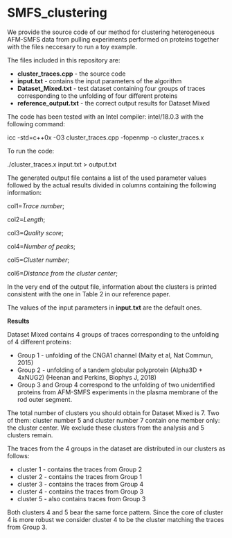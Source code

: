# SMFS_clustering

We provide the source code of our method for clustering heterogeneous AFM-SMFS data from pulling experiments performed on proteins together with the files neccesary to run a toy example.


The files included in this repository are:
* **cluster_traces.cpp** - the source code
* **input.txt** - contains the input parameters of the algorithm
* **Dataset_Mixed.txt** - test dataset containing four groups of traces corresponding to the unfolding of four different proteins
* **reference_output.txt** - the correct output results for Dataset Mixed

The code has been tested with an Intel compiler: intel/18.0.3 with the following command:

icc -std=c++0x -O3 cluster_traces.cpp -fopenmp -o cluster_traces.x

To run the code:

./cluster_traces.x input.txt > output.txt

The generated output file contains a list of the used parameter values followed by the actual results divided in columns containing the following information:

col1=*Trace number*;

col2=*Length*;

col3=*Quality score*;

col4=*Number of peaks*;

col5=*Cluster number*;

col6=*Distance from the cluster center*;

In the very end of the output file, information about the clusters is printed consistent with the one in Table 2 in our reference paper.

The values of the input parameters in **input.txt** are the default ones.

**Results**

Dataset Mixed contains 4 groups of traces corresponding to the unfolding of 4 different proteins:
* Group 1 - unfolding of the CNGA1 channel (Maity et al, Nat Commun, 2015)
* Group 2 - unfolding of a tandem globular polyprotein (Alpha3D + 4xNUG2) (Heenan and Perkins, Biophys J, 2018)
* Group 3 and Group 4 correspond to the unfolding of two unidentified proteins from AFM-SMFS experiments in the plasma membrane of the rod outer segment.

The total number of clusters you should obtain for Dataset Mixed is 7. Two of them: cluster number 5 and cluster number 7 contain one member only: the cluster center. We exclude these clusters from the analysis and 5 clusters remain.

The traces from the 4 groups in the dataset are distributed in our clusters as follows:
* cluster 1 - contains the traces from Group 2
* cluster 2 - contains the traces from Group 1
* cluster 3 - contains the traces from Group 4
* cluster 4 - contains the traces from Group 3
* cluster 5 - also contains traces from Group 3 

Both clusters 4 and 5 bear the same force pattern. Since the core of cluster 4 is more robust we consider cluster 4 to be the cluster matching the traces from Group 3. 
